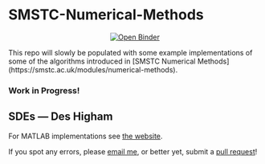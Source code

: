 # SMSTC-Numerical-Methods
<p align="center">
<a href="https://mybinder.org/v2/gh/Tom271/SMSTC-Numerical-Methods/master"><img alt="Open Binder" src="https://mybinder.org/badge_logo.svg"></a>
</p>
This repo will slowly be populated with some example implementations of some of the algorithms introduced in [SMSTC Numerical Methods](https://smstc.ac.uk/modules/numerical-methods).

### Work in Progress!

## SDEs — Des Higham
For MATLAB implementations see [the website](http://personal.strath.ac.uk/d.j.higham/algfiles.html).


If you spot any errors, please [email me](mailto:tmh2_at_hw_dotac_dot_uk), or better yet, submit a [pull request](https://www.atlassian.com/git/tutorials/making-a-pull-request)! 
